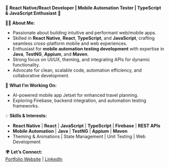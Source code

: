 🌟 **React Native/React Developer | Mobile Automation Tester | TypeScript & JavaScript Enthusiast** 🌟  

👨‍💻 **About Me:**  
- Passionate about building intuitive and performant web/mobile apps.  
- Skilled in **React Native**, **React**, **TypeScript**, and **JavaScript**, crafting seamless cross-platform mobile and web experiences.  
- Enthusiast for **mobile automation testing development** with expertise in **Java**, **TestNG**, **Appium**, and **Maven**.  
- Strong focus on UI/UX, theming, and integrating APIs for dynamic functionality.  
- Advocate for clean, scalable code, automation efficiency, and collaborative development.  

🚀 **What I’m Working On:**  
- AI-powered mobile app Jetset for enhanced travel planning.   
- Exploring Firebase, backend integration, and automation testing frameworks.  

💡 **Skills & Interests:**  
- **React Native** | **React** | **JavaScript** | **TypeScript** | **Firebase** | **REST APIs**  
- **Mobile Automation** | **Java** | **TestNG** | **Appium** | **Maven**  
- Theming & Animations | State Management | Unit Testing | Web Development  

🌍 **Let’s Connect:**  
[Portfolio Website](https://kepegram.github.io/myPortfolio/) | [LinkedIn](https://www.linkedin.com/in/kadin-pegram-15982118b/)  
